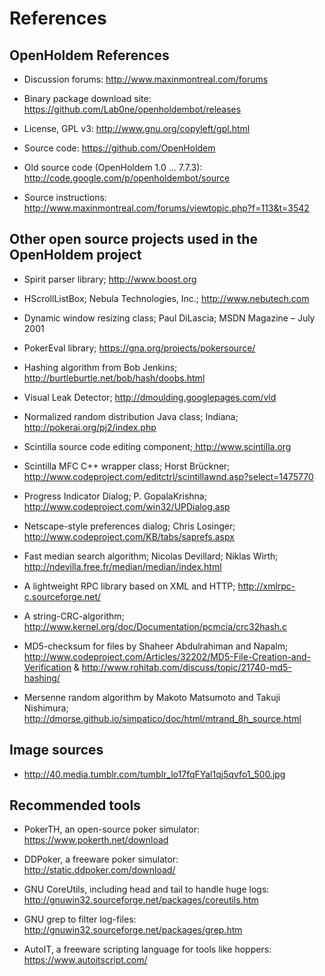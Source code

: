 # References

## OpenHoldem References

- Discussion forums: <http://www.maxinmontreal.com/forums>

- Binary package download site:
  <https://github.com/Lab0ne/openholdembot/releases>

- License, GPL v3: <a href="http://www.gnu.org/copyleft/gpl.html "
  class="uri">http://www.gnu.org/copyleft/gpl.html </a>

- Source code: <https://github.com/OpenHoldem>

- Old source code (OpenHoldem 1.0 ... 7.7.3):
  <http://code.google.com/p/openholdembot/source>

- Source instructions:
  <http://www.maxinmontreal.com/forums/viewtopic.php?f=113&t=3542>

## Other open source projects used in the OpenHoldem project 

- Spirit parser library; <http://www.boost.org>

- HScrollListBox; Nebula Technologies, Inc.; <http://www.nebutech.com>

- Dynamic window resizing class; Paul DiLascia; MSDN Magazine – July
  2001

- PokerEval library; <https://gna.org/projects/pokersource/>

- Hashing algorithm from Bob Jenkins;
  <http://burtleburtle.net/bob/hash/doobs.html>

- Visual Leak Detector; <a href="http://dmoulding.googlepages.com/vld "
  class="uri">http://dmoulding.googlepages.com/vld </a>

- Normalized random distribution Java class; Indiana;
  <http://pokerai.org/pj2/index.php>

- Scintilla source code editing
  component;<a href=" http://www.scintilla.org" class="uri">
  http://www.scintilla.org</a>

- Scintilla MFC C++ wrapper class; Horst Brückner;
  <http://www.codeproject.com/editctrl/scintillawnd.asp?select=1475770>

- Progress Indicator Dialog; P. GopalaKrishna;
  <http://www.codeproject.com/win32/UPDialog.asp>

- Netscape-style preferences dialog; Chris Losinger;
  <http://www.codeproject.com/KB/tabs/saprefs.aspx>

- Fast median search algorithm; Nicolas Devillard; Niklas Wirth;
  <http://ndevilla.free.fr/median/median/index.html>

- A lightweight RPC library based on XML and HTTP;
  <http://xmlrpc-c.sourceforge.net/>

- A string-CRC-algorithm;
  <http://www.kernel.org/doc/Documentation/pcmcia/crc32hash.c>

- MD5-checksum for files by Shaheer Abdulrahiman and Napalm;
  <http://www.codeproject.com/Articles/32202/MD5-File-Creation-and-Verification>
  & <http://www.rohitab.com/discuss/topic/21740-md5-hashing/>

- Mersenne random algorithm by Makoto Matsumoto and Takuji Nishimura;
  <http://dmorse.github.io/simpatico/doc/html/mtrand_8h_source.html>

## Image sources

- <http://40.media.tumblr.com/tumblr_lo17fqFYal1qj5qvfo1_500.jpg>

## Recommended tools

- PokerTH, an open-source poker simulator:
  <https://www.pokerth.net/download>

- DDPoker, a freeware poker simulator:
  <http://static.ddpoker.com/download/>

- GNU CoreUtils, including head and tail to handle huge logs:
  <http://gnuwin32.sourceforge.net/packages/coreutils.htm>

- GNU grep to filter log-files:
  <http://gnuwin32.sourceforge.net/packages/grep.htm>

- AutoIT, a freeware scripting language for tools like hoppers:
  <https://www.autoitscript.com/>
